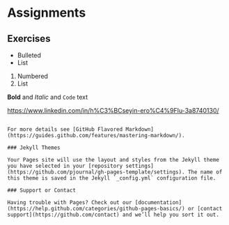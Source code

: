 
# Assignments

## Exercises

- Bulleted
- List

1. Numbered
2. List

**Bold** and _Italic_ and `Code` text

https://www.linkedin.com/in/h%C3%BCseyin-ero%C4%9Flu-3a8740130/
```

For more details see [GitHub Flavored Markdown](https://guides.github.com/features/mastering-markdown/).

### Jekyll Themes

Your Pages site will use the layout and styles from the Jekyll theme you have selected in your [repository settings](https://github.com/pjournal/gh-pages-template/settings). The name of this theme is saved in the Jekyll `_config.yml` configuration file.

### Support or Contact

Having trouble with Pages? Check out our [documentation](https://help.github.com/categories/github-pages-basics/) or [contact support](https://github.com/contact) and we’ll help you sort it out.
